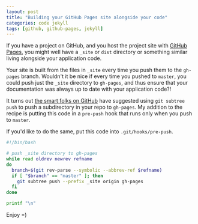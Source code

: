 ```yaml
---
layout: post
title: "Building your GitHub Pages site alongside your code"
categories: code jekyll
tags: [github, github-pages, jekyll]
---
```


If you have a project on GitHub, and you host the project site with [GitHub Pages](https://pages.github.com/), you might well have a `_site` or `dist` directory or something similar living alongside your application code.

Your site is built from the files in `_site` every time you push them to the `gh-pages` branch. Wouldn't it be nice if every time you pushed to `master`, you could push just the `_site` directory to `gh-pages`, and thus ensure that your documentation was always up to date with your application code?!

It turns out [the smart folks on GitHub](https://gist.github.com/cobyism/4730490) have suggested using `git subtree push` to push a subdirectory in your repo to `gh-pages`. My addition to the recipe is putting this code in a `pre-push` hook that runs only when you push to `master`.

If you'd like to do the same, put this code into `.git/hooks/pre-push`.

~~~sh
#!/bin/bash

# push _site directory to gh-pages
while read oldrev newrev refname
do
  branch=$(git rev-parse --symbolic --abbrev-ref $refname)
  if [ "$branch" == "master" ]; then
    git subtree push --prefix _site origin gh-pages
  fi
done

printf "\n"
~~~

Enjoy =)
